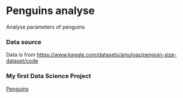 # Penguins analyse
Analyse parameters of penguins
### Data source
Data is from https://www.kaggle.com/datasets/amulyas/penguin-size-dataset/code
### My first Data Science Project
[Penguins](https://github.com/Bartek21371/Penguin-Analyse/blob/main/Penguins.ipynb)
